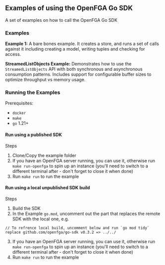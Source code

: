 ## Examples of using the OpenFGA Go SDK

A set of examples on how to call the OpenFGA Go SDK

### Examples
**Example 1:**
A bare bones example. It creates a store, and runs a set of calls against it including creating a model, writing tuples and checking for access.

**StreamedListObjects Example:**
Demonstrates how to use the `StreamedListObjects` API with both synchronous and asynchronous consumption patterns. Includes support for configurable buffer sizes to optimize throughput vs memory usage.

### Running the Examples

Prerequisites:
- `docker`
- `make`
- `go` 1.21+

#### Run using a published SDK

Steps
1. Clone/Copy the example folder
2. If you have an OpenFGA server running, you can use it, otherwise run `make run-openfga` to spin up an instance (you'll need to switch to a different terminal after - don't forget to close it when done)
3. Run `make run` to run the example

#### Run using a local unpublished SDK build

Steps
1. Build the SDK
2. In the Example `go.mod`, uncomment out the part that replaces the remote SDK with the local one, e.g.
```
// To refrence local build, uncomment below and run `go mod tidy`
replace github.com/openfga/go-sdk v0.3.2 => ../../
```
3. If you have an OpenFGA server running, you can use it, otherwise run `make run-openfga` to spin up an instance (you'll need to switch to a different terminal after - don't forget to close it when done)
4. Run `make run` to run the example